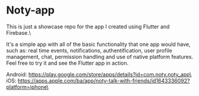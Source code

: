 # Noty-app

This is just a showcase repo for the app I created using Flutter and Firebase.\

It's a simple app with all of the basic functionality that one app would have, such as: real time events, notifications, authentification, user profile management, chat, permission handling and use of native platform features. Feel free to try it and see the Flutter app in action.

Android: https://play.google.com/store/apps/details?id=com.noty.noty_app\
iOS: https://apps.apple.com/ba/app/noty-talk-with-friends/id1643336092?platform=iphone\

